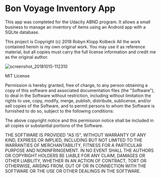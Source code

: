# Bon Voyage Inventory App

This app was completed for the Udacity ABND program.  It allows a small business to manage an inventory of items using an Android app with a SQLite database.

This project is Copyright (c) 2018 Robyn Klopp Kolbeck 
All the work contained herein is my own original work.  You may use it as reference material, but all copies must carry the full license information and credit me as the original author.

![screenshot_20181015-112310](https://user-images.githubusercontent.com/1616363/46970166-24126c80-d06d-11e8-8565-d427874cef82.png)

MIT License

Permission is hereby granted, free of charge, to any person obtaining a copy of this software and associated documentation files (the "Software"), to deal in the Software without restriction, including without limitation the rights to use, copy, modify, merge, publish, distribute, sublicense, and/or sell copies of the Software, and to permit persons to whom the Software is furnished to do so, subject to the following conditions:

The above copyright notice and this permission notice shall be included in all copies or substantial portions of the Software.

THE SOFTWARE IS PROVIDED "AS IS", WITHOUT WARRANTY OF ANY KIND, EXPRESS OR IMPLIED, INCLUDING BUT NOT LIMITED TO THE WARRANTIES OF MERCHANTABILITY, FITNESS FOR A PARTICULAR PURPOSE AND NONINFRINGEMENT. IN NO EVENT SHALL THE AUTHORS OR COPYRIGHT HOLDERS BE LIABLE FOR ANY CLAIM, DAMAGES OR OTHER LIABILITY, WHETHER IN AN ACTION OF CONTRACT, TORT OR OTHERWISE, ARISING FROM, OUT OF OR IN CONNECTION WITH THE SOFTWARE OR THE USE OR OTHER DEALINGS IN THE SOFTWARE.
